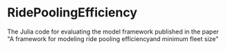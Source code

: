 # RidePoolingEfficiency
The Julia code for evaluating the model framework published in the paper "A framework for modeling ride pooling efficiencyand minimum fleet size"
